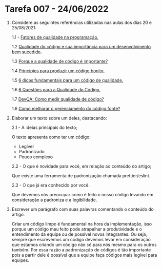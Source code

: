 # Tarefa 007 - 24/06/2022

1. Considere as seguintes referências utilizadas nas aulas dos dias 20 e 25/08/2021:

   1.1 - [Fatores de qualidade na programação.](https://www.devmedia.com.br/fatores-de-qualidade-na-programacao/29780)

   1.2 [Qualidade do código e sua importância para um desenvolvimento bem sucedido.](https://bring.com.br/blog/2019/09/10/qualidade-do-codigo-e-sua-importancia-para-um-desenvolvimento-bem-sucedido/)

   1.3 [Porque a qualidade de código é importante?](https://ezdevs.com.br/porque-a-qualidade-de-codigo-e-importante/)

   1.4 [Princípios para produzir um código bonito.](https://www.profissionaisti.com.br/principios-para-produzir-um-codigo-bonito/)

   1.5 [6 dicas fundamentais para um código de qualidade.](https://www.youtube.com/watch?v=MMAu_1KMcMA)

   1.6 [6 Questões para a Qualidade do Código.](https://vizir.com.br/2016/09/6-questoes-para-a-qualidade-do-codigo-ruby-conf-br-4/)

   1.7 [DevQA: Como medir qualidade de código?](https://kamillaqueiroz.medium.com/devqa-como-medir-qualidade-de-código-6149fada1e)

   1.8 [Como melhorar o gerenciamento do código fonte?](https://gaea.com.br/como-melhorar-o-gerenciamento-de-codigo-fonte/)

2. Elaborar um texto sobre um deles, destacando:

    2.1 - A ideias principais do texto;

    O texto apresenta como ter um código:
    * Legível
    * Padronizado
    * Pouco complexo

    2.2 - O que é novidade para você, em relação ao conteúdo do artigo;

    Que existe uma ferramenta de padronização chamada prettier/eslint.

    2.3 - O que já era conhecido por você.

    Que devemos nós preocupar como é feito o nosso código levando em consideração a padroniza e a legibilidade.

3. Escrever um parágrafo com suas palavras comentando o conteúdo do artigo.

    Criar um código limpo é fundamental na hora da implementação, isso porque um código mau feito pode atrapalhar a produtividade e o entendimento da equipe ou de possível novos integrantes. Ou seja, sempre que escrevemos um código devemos levar em consideração que estamos criando um código não só para nós mesmo para os outros também. Por essa razão a padronização de códigos é tão importante pois a partir dele é possível que a equipe faça códigos mais legível para equipes.
